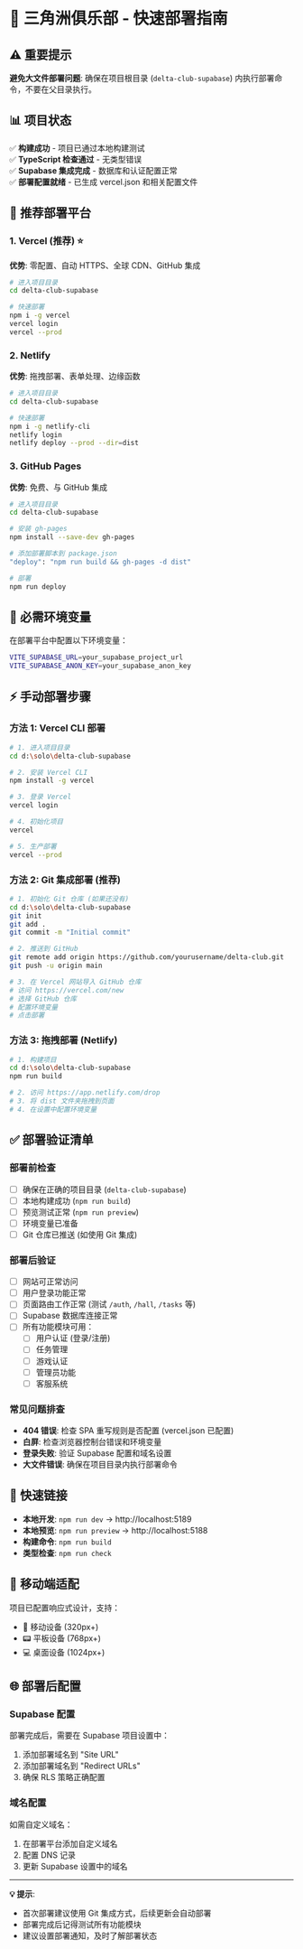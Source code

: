 # 🚀 三角洲俱乐部 - 快速部署指南

## ⚠️ 重要提示
**避免大文件部署问题**: 确保在项目根目录 (`delta-club-supabase`) 内执行部署命令，不要在父目录执行。

## 📊 项目状态
✅ **构建成功** - 项目已通过本地构建测试  
✅ **TypeScript 检查通过** - 无类型错误  
✅ **Supabase 集成完成** - 数据库和认证配置正常  
✅ **部署配置就绪** - 已生成 vercel.json 和相关配置文件  

## 🎯 推荐部署平台

### 1. Vercel (推荐) ⭐
**优势**: 零配置、自动 HTTPS、全球 CDN、GitHub 集成

```bash
# 进入项目目录
cd delta-club-supabase

# 快速部署
npm i -g vercel
vercel login
vercel --prod
```

### 2. Netlify
**优势**: 拖拽部署、表单处理、边缘函数

```bash
# 进入项目目录
cd delta-club-supabase

# 快速部署
npm i -g netlify-cli
netlify login
netlify deploy --prod --dir=dist
```

### 3. GitHub Pages
**优势**: 免费、与 GitHub 集成

```bash
# 进入项目目录
cd delta-club-supabase

# 安装 gh-pages
npm install --save-dev gh-pages

# 添加部署脚本到 package.json
"deploy": "npm run build && gh-pages -d dist"

# 部署
npm run deploy
```

## 🔑 必需环境变量

在部署平台中配置以下环境变量：

```bash
VITE_SUPABASE_URL=your_supabase_project_url
VITE_SUPABASE_ANON_KEY=your_supabase_anon_key
```

## ⚡ 手动部署步骤

### 方法 1: Vercel CLI 部署
```bash
# 1. 进入项目目录
cd d:\solo\delta-club-supabase

# 2. 安装 Vercel CLI
npm install -g vercel

# 3. 登录 Vercel
vercel login

# 4. 初始化项目
vercel

# 5. 生产部署
vercel --prod
```

### 方法 2: Git 集成部署 (推荐)
```bash
# 1. 初始化 Git 仓库 (如果还没有)
cd d:\solo\delta-club-supabase
git init
git add .
git commit -m "Initial commit"

# 2. 推送到 GitHub
git remote add origin https://github.com/yourusername/delta-club.git
git push -u origin main

# 3. 在 Vercel 网站导入 GitHub 仓库
# 访问 https://vercel.com/new
# 选择 GitHub 仓库
# 配置环境变量
# 点击部署
```

### 方法 3: 拖拽部署 (Netlify)
```bash
# 1. 构建项目
cd d:\solo\delta-club-supabase
npm run build

# 2. 访问 https://app.netlify.com/drop
# 3. 将 dist 文件夹拖拽到页面
# 4. 在设置中配置环境变量
```

## ✅ 部署验证清单

### 部署前检查
- [ ] 确保在正确的项目目录 (`delta-club-supabase`)
- [ ] 本地构建成功 (`npm run build`)
- [ ] 预览测试正常 (`npm run preview`)
- [ ] 环境变量已准备
- [ ] Git 仓库已推送 (如使用 Git 集成)

### 部署后验证
- [ ] 网站可正常访问
- [ ] 用户登录功能正常
- [ ] 页面路由工作正常 (测试 `/auth`, `/hall`, `/tasks` 等)
- [ ] Supabase 数据库连接正常
- [ ] 所有功能模块可用：
  - [ ] 用户认证 (登录/注册)
  - [ ] 任务管理
  - [ ] 游戏认证
  - [ ] 管理员功能
  - [ ] 客服系统

### 常见问题排查
- **404 错误**: 检查 SPA 重写规则是否配置 (vercel.json 已配置)
- **白屏**: 检查浏览器控制台错误和环境变量
- **登录失败**: 验证 Supabase 配置和域名设置
- **大文件错误**: 确保在项目目录内执行部署命令

## 🔗 快速链接

- **本地开发**: `npm run dev` → http://localhost:5189
- **本地预览**: `npm run preview` → http://localhost:5188
- **构建命令**: `npm run build`
- **类型检查**: `npm run check`

## 📱 移动端适配

项目已配置响应式设计，支持：
- 📱 移动设备 (320px+)
- 📟 平板设备 (768px+)
- 💻 桌面设备 (1024px+)

## 🌐 部署后配置

### Supabase 配置
部署完成后，需要在 Supabase 项目设置中：
1. 添加部署域名到 "Site URL"
2. 添加部署域名到 "Redirect URLs"
3. 确保 RLS 策略正确配置

### 域名配置
如需自定义域名：
1. 在部署平台添加自定义域名
2. 配置 DNS 记录
3. 更新 Supabase 设置中的域名

---

**💡 提示**: 
- 首次部署建议使用 Git 集成方式，后续更新会自动部署
- 部署完成后记得测试所有功能模块
- 建议设置部署通知，及时了解部署状态